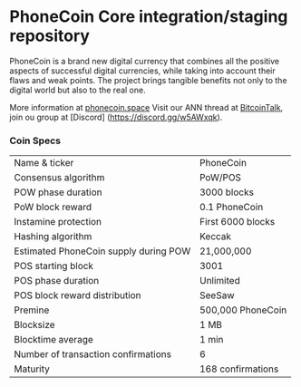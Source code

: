 PhoneCoin Core integration/staging repository
=====================================

PhoneCoin is a brand new digital currency that combines all the positive aspects of successful digital currencies, while taking into account their flaws and weak points.
The project brings tangible benefits not only to the digital world but also to the real one.


More information at [phonecoin.space](http://www.phonecoin.space) Visit our ANN thread at [BitcoinTalk](https://bitcointalk.org/index.php?topic=5013892.0;all), join ou group at [Discord] (https://discord.gg/w5AWxqk).

### Coin Specs

<table>
<tr><td>Name & ticker</td><td>PhoneCoin</td></tr>
<tr><td>Consensus algorithm</td><td>PoW/POS</td></tr>
<tr><td>POW phase duration</td><td>3000 blocks</td></tr>
<tr><td>PoW block reward</td><td>0.1 PhoneCoin</td></tr>
<tr><td>Instamine protection</td><td>First 6000 blocks</td></tr>
<tr><td>Hashing algorithm</td><td>Keccak</td></tr>
<tr><td>Estimated PhoneCoin supply during POW</td><td>21,000,000</td></tr>
<tr><td>POS starting block</td><td>3001</td></tr>
<tr><td>POS phase duration</td><td>Unlimited</td></tr>
<tr><td>POS block reward distribution</td><td>SeeSaw</td></tr>
<tr><td>Premine</td><td>500,000 PhoneCoin</td></tr>
<tr><td>Blocksize</td><td>1 MB</td></tr>
<tr><td>Blocktime average</td><td>1 min </td></tr>
<tr><td>Number of transaction confirmations</td><td>6</td></tr>
<tr><td>Maturity</td><td>168 confirmations</td></tr>
</table>
